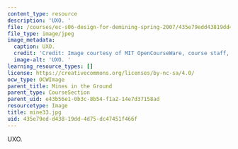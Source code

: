 ```yaml
---
content_type: resource
description: 'UXO. '
file: /courses/ec-s06-design-for-demining-spring-2007/435e79edd43819dd4d75dc47451f466f_mine33.jpg
file_type: image/jpeg
image_metadata:
  caption: UXO.
  credit: 'Credit: Image courtesy of MIT OpenCourseWare, course staff, and students.'
  image-alt: 'UXO. '
learning_resource_types: []
license: https://creativecommons.org/licenses/by-nc-sa/4.0/
ocw_type: OCWImage
parent_title: Mines in the Ground
parent_type: CourseSection
parent_uid: e43b56e1-0b3c-8b54-f1a2-14e7d37158ad
resourcetype: Image
title: mine33.jpg
uid: 435e79ed-d438-19dd-4d75-dc47451f466f
---
```

UXO. 
